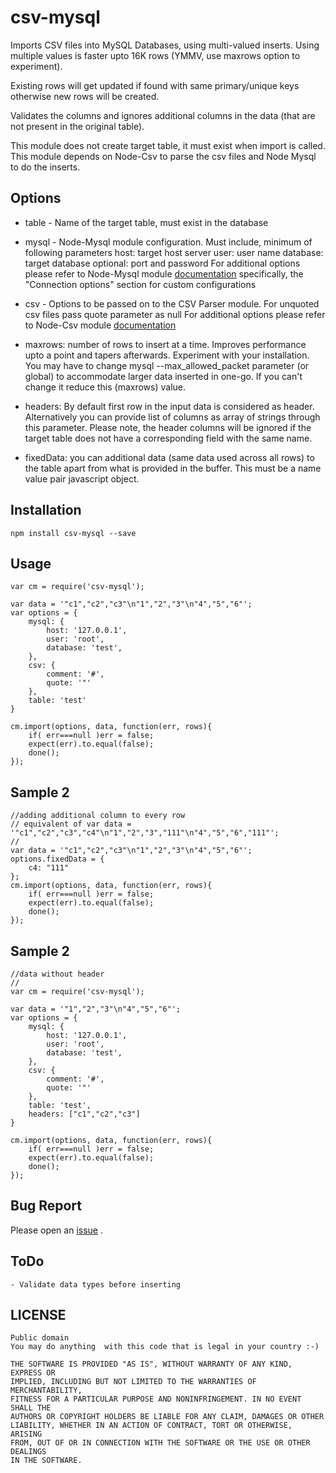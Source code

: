 csv-mysql
=========
   Imports CSV files into MySQL Databases, using multi-valued inserts. Using multiple
   values is faster upto 16K rows (YMMV, use maxrows option to experiment).


   Existing rows will get updated if found with same primary/unique keys otherwise
   new rows will be created.


   Validates the columns and ignores additional columns in the data (that are not present
   in the original table).


   This module does not create target table, it must exist when import is called.
   This module depends on Node-Csv to parse the csv files and Node Mysql to do the
   inserts.

## Options
   * table - Name of the target table, must exist in the database



   * mysql - Node-Mysql module configuration. Must include, minimum of following
   			parameters
			host: target host server
			user: user name
			database: target database
			optional: port and password
			For additional options please refer to Node-Mysql module [documentation](https://github.com/felixge/node-mysql)
				specifically, the "Connection options" section for custom configurations



   * csv - Options to be passed on to the CSV Parser module.
   			For unquoted csv files pass quote parameter as null
			For additional options please refer to Node-Csv module [documentation](http://csv.adaltas.com/parse/)



   * maxrows: number of rows to insert at a time. Improves performance upto a point
   			and tapers afterwards. Experiment with your installation.
			You may have to change mysql --max_allowed_packet parameter (or global)
			to accommodate larger data inserted in one-go. If you can't change it
			reduce this (maxrows) value.



   * headers: By default first row in the input data is considered as header.
   			Alternatively you can provide list of columns as array of strings
			through this parameter. Please note, the header columns will be
			ignored if the target table does not have a corresponding field with
			the same name.

   * fixedData: you can additional data (same data used across all rows) to the
   			table apart from what is provided in the buffer. This must be a name
			value pair javascript object.


## Installation
    npm install csv-mysql --save

## Usage
	var cm = require('csv-mysql');

	var data = '"c1","c2","c3"\n"1","2","3"\n"4","5","6"';
	var options = {
		mysql: {
			host: '127.0.0.1',
			user: 'root',
			database: 'test',
		},
		csv: {
			comment: '#',
			quote: '"'
		},
		table: 'test'
	}

	cm.import(options, data, function(err, rows){
		if( err===null )err = false;
		expect(err).to.equal(false);
		done();
	});

## Sample 2
	//adding additional column to every row
	// equivalent of var data = '"c1","c2","c3","c4"\n"1","2","3","111"\n"4","5","6","111"';
	//
	var data = '"c1","c2","c3"\n"1","2","3"\n"4","5","6"';
	options.fixedData = {
		c4: "111"
	};
	cm.import(options, data, function(err, rows){
		if( err===null )err = false;
		expect(err).to.equal(false);
		done();
	});


## Sample 2
	//data without header
	//
	var cm = require('csv-mysql');

	var data = '"1","2","3"\n"4","5","6"';
	var options = {
		mysql: {
			host: '127.0.0.1',
			user: 'root',
			database: 'test',
		},
		csv: {
			comment: '#',
			quote: '"'
		},
		table: 'test',
		headers: ["c1","c2","c3"]
	}

	cm.import(options, data, function(err, rows){
		if( err===null )err = false;
		expect(err).to.equal(false);
		done();
	});

## Bug Report
   Please open an [issue](https://github.com/rajaru/csv-mysql/issues) .

## ToDo
	- Validate data types before inserting

## LICENSE
	Public domain
 	You may do anything  with this code that is legal in your country :-)

	THE SOFTWARE IS PROVIDED "AS IS", WITHOUT WARRANTY OF ANY KIND, EXPRESS OR
 	IMPLIED, INCLUDING BUT NOT LIMITED TO THE WARRANTIES OF MERCHANTABILITY,
 	FITNESS FOR A PARTICULAR PURPOSE AND NONINFRINGEMENT. IN NO EVENT SHALL THE
 	AUTHORS OR COPYRIGHT HOLDERS BE LIABLE FOR ANY CLAIM, DAMAGES OR OTHER
 	LIABILITY, WHETHER IN AN ACTION OF CONTRACT, TORT OR OTHERWISE, ARISING
 	FROM, OUT OF OR IN CONNECTION WITH THE SOFTWARE OR THE USE OR OTHER DEALINGS
 	IN THE SOFTWARE.
